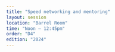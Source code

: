 ```yaml
---
title: "Speed networking and mentoring"
layout: session
location: "Barrel Room"
time: "Noon — 12:45pm"
order: "D4"
edition: "2024"
---
```


